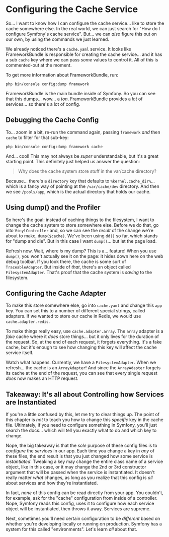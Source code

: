 # Configuring the Cache Service

So... I want to know how I can configure the cache service... like to store the
cache somewhere else. In the real world, we can just search for "How do I configure
Symfony's cache service". But... we can *also* figure this out on our own, by
using the commands we just learned.

We already noticed there's a `cache.yaml` service. It looks like FrameworkBundle is
responsible for creating the cache service... and it has a sub `cache` key where
we can pass *some* values to control it. All of this is commented-out at the moment.

To get more information about FrameworkBundle, run:

```terminal
php bin/console config:dump framework
```

FrameworkBundle is the main bundle inside of Symfony. So you can see that this
dumps... wow... a *ton*. FrameworkBundle provides a *lot* of services... so there's
a lot of config.

## Debugging the Cache Config

To... zoom in a bit, re-run the command again, passing `framework` *and* then
`cache` to filter for that sub-key:

```terminal-silent
php bin/console config:dump framework cache
```

And... cool! This may not always be *super* understandable, but it's a great starting
point. This definitely just helped us answer the question:

> Why does the cache system store stuff in the var/cache directory?

Because... there's a `directory` key that defaults to `%kernel.cache_dir%`... which
is a fancy way of pointing at the `/var/cache/dev` directory. And then we see
`/pools/app`, which is the actual directory that holds our cache.

## Using dump() and the Profiler

So here's the goal: instead of caching things to the filesystem, I want to change
the cache system to store somewhere else. Before we do that, go into
`VinylController` and, so we can see the *result* of the change we're about to make,
`dump($cache)`. We've been using `dd()` so far, which stands for "dump and die".
But in this case I want `dump()`... but let the page load.

Refresh now. Wait, where *is* my dump? This is a... feature! When you use `dump()`,
you won't actually see it on the page: it hides down here on the web debug toolbar.
If you look there, the cache is some sort of `TraceableAdapter`. But inside of *that*,
there's an object called `FilesystemAdapter`. That's proof that the cache system
is *saving* to the filesystem.

## Configuring the Cache Adapter

To make this store somewhere else, go into `cache.yaml` and change this `app` key.
You can set this to a number of different special strings, called adapters. If we
wanted to store our cache in Redis, we would use `cache.adapter.redis`.

To make things really easy, use `cache.adapter.array`. The `array` adapter is a
*fake* cache where it *does* store things... but it only lives for the duration
of the request. So, at the end of each request, it forgets everything. It's a
fake cache, but it's enough to see how changing this key will affect the cache
service itself.

Watch what happens. Currently, we have a `FilesystemAdapter`. When we refresh...
the cache is an `ArrayAdapter`! And since the `ArrayAdapter` forgets its cache at
the end of the request, you can see that every single request *does* now makes an
HTTP request.

## Takeaway: It's all about Controlling how Services are Instantiated

If you're a little confused by this, let me try to clear things up. The point of
this chapter is *not* to teach you how to change this *specific* key in the cache
file. Ultimately, if you need to configure something in Symfony, you'll just search
the docs... which will tell you exactly what to do and which key to change.

Nope, the big takeaway is that the *sole* purpose of these config files is to
*configure* the *services* in our app. Each time you change a key in *any*
of these files, the end result is that you just changed how some service is
*instantiated*. Tweaking a key may change the entire class name of a service object,
like in this case, or it may change the 2nd or 3rd constructor argument that
will be passed when the service is instantiated. It doesn't really matter
*what* changes, as long as you realize that this config is *all* about services
and how they're instantiated.

In fact, *none* of this config can be read directly from your app. You couldn't,
for example, ask for the "cache" configuration from inside of a controller. Nope,
Symfony reads this config, uses it to configure how each service object will be
instantiated, then throws it away. Services are supreme.

Next, sometimes you'll need certain configuration to be *different* based on whether
you're developing locally or running on production. Symfony has a system for
this called "environments". Let's learn *all* about that.
